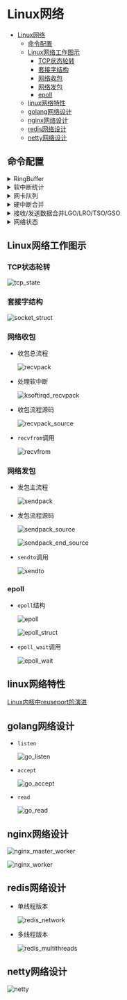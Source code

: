 # Linux网络

- [Linux网络](#linux网络)
  - [命令配置](#命令配置)
  - [Linux网络工作图示](#linux网络工作图示)
    - [TCP状态轮转](#tcp状态轮转)
    - [套接字结构](#套接字结构)
    - [网络收包](#网络收包)
    - [网络发包](#网络发包)
    - [epoll](#epoll)
  - [linux网络特性](#linux网络特性)
  - [golang网络设计](#golang网络设计)
  - [nginx网络设计](#nginx网络设计)
  - [redis网络设计](#redis网络设计)
  - [netty网络设计](#netty网络设计)

## 命令配置

  <details>
  <summary>RingBuffer</summary>

  ```shell
  # ethtool -g ens33
  Ring parameters for ens33:
  Pre-set maximums:
  RX:             4096
  RX Mini:        0
  RX Jumbo:       0
  TX:             4096
  Current hardware settings:
  RX:             256
  RX Mini:        0
  RX Jumbo:       0
  TX:             256
  # ethtool -S ens33
  NIC statistics:
      rx_packets: 53462
      tx_packets: 16941
      rx_bytes: 61247636
      tx_bytes: 2280327
      rx_broadcast: 0
      tx_broadcast: 0
      rx_multicast: 0
      tx_multicast: 0
      rx_errors: 0
      tx_errors: 0
      tx_dropped: 0
      multicast: 0
      collisions: 0
      rx_length_errors: 0
      rx_over_errors: 0
      rx_crc_errors: 0
      rx_frame_errors: 0
      rx_no_buffer_count: 0
      rx_missed_errors: 0
      tx_aborted_errors: 0
      tx_carrier_errors: 0
      tx_fifo_errors: 0
      tx_heartbeat_errors: 0
      tx_window_errors: 0
      tx_abort_late_coll: 0
      tx_deferred_ok: 0
      tx_single_coll_ok: 0
      tx_multi_coll_ok: 0
      tx_timeout_count: 0
      tx_restart_queue: 0
      rx_long_length_errors: 0
      rx_short_length_errors: 0
      rx_align_errors: 0
      tx_tcp_seg_good: 158
      tx_tcp_seg_failed: 0
      rx_flow_control_xon: 0
      rx_flow_control_xoff: 0
      tx_flow_control_xon: 0
      tx_flow_control_xoff: 0
      rx_long_byte_count: 61247636
      rx_csum_offload_good: 49426
      rx_csum_offload_errors: 0
      alloc_rx_buff_failed: 0
      tx_smbus: 0
      rx_smbus: 0
      dropped_smbus: 0
  #修改RingBuffer
  # ethtool -G ens33 rx 64 tx 64
  ```
  </details>

  <details>
  <summary>软中断统计</summary>

  ```shell
  # cat /proc/softirqs
                      CPU0       CPU1
            HI:          0          1
        TIMER:      53948     158070
        NET_TX:        958          2
        NET_RX:      36133        100
        BLOCK:       4371       9380
      IRQ_POLL:          0          0
      TASKLET:       1352        393
        SCHED:      51704     155414
      HRTIMER:          0          0
          RCU:      67739     116630
  ```
  </details>

  <details>
  <summary>网卡队列</summary>

  ```shell
  # ethtool -l eth0
  Channel parameters for eth0:
  Pre-set maximums:
  RX:             0
  TX:             0
  Other:          0
  Combined:       1
  Current hardware settings:
  RX:             0
  TX:             0
  Other:          0
  Combined:       1
  #修改网卡队列数
  # ethtool -L eth0 combined 1
  #查看网卡队列中断号
  # cat /proc/interrupts | grep ens33
    19:      39793         29   IO-APIC   19-fasteoi   ens33
  #查看中断与CPU的亲和性
  # cat /proc/irq/19/smp_affinity
  00000000,00000000,00000000,00000001
  #自动调整中断与CPU的亲和性
  # service irqbalance start
  ```
  </details>

  <details>
  <summary>硬中断合并</summary>

  ```shell
  #查看硬中断合并信息
  # ethtool -c ens33
  Coalesce parameters for ens33:
  Adaptive RX: off  TX: off   #自适应硬中断合并
  stats-block-usecs: 0
  sample-interval: 0
  pkt-rate-low: 0
  pkt-rate-high: 0

  rx-usecs: 3   #超时产生RX中断
  rx-frames: 0  #产生RX中断的触发帧数
  rx-usecs-irq: 0
  rx-frames-irq: 0

  tx-usecs: 0
  tx-frames: 0
  tx-usecs-irq: 0
  tx-frames-irq: 0

  rx-usecs-low: 0
  rx-frame-low: 0
  tx-usecs-low: 0
  tx-frame-low: 0

  rx-usecs-high: 0
  rx-frame-high: 0
  tx-usecs-high: 0
  tx-frame-high: 0
  # 修改硬中断合并配置
  #ethtool -C ens33 adaptive-rx on
  ```
  </details>

  <details>
  <summary>接收/发送数据合并LGO/LRO/TSO/GSO</summary>

  ```shell
  # ethtool -k ens33
  Features for ens33:
  rx-checksumming: off
  tx-checksumming: on
          tx-checksum-ipv4: off [fixed]
          tx-checksum-ip-generic: on
          tx-checksum-ipv6: off [fixed]
          tx-checksum-fcoe-crc: off [fixed]
          tx-checksum-sctp: off [fixed]
  scatter-gather: on
          tx-scatter-gather: on
          tx-scatter-gather-fraglist: off [fixed]
  tcp-segmentation-offload: on        #网卡TSO
          tx-tcp-segmentation: on
          tx-tcp-ecn-segmentation: off [fixed]
          tx-tcp-mangleid-segmentation: off
          tx-tcp6-segmentation: off [fixed]
  udp-fragmentation-offload: off      #网卡USO
  generic-segmentation-offload: on    #内核GSO
  generic-receive-offload: on         #网卡GRO
  large-receive-offload: off [fixed]  #内核LRO
  rx-vlan-offload: on
  tx-vlan-offload: on [fixed]
  ntuple-filters: off [fixed]
  receive-hashing: off [fixed]
  highdma: off [fixed]
  rx-vlan-filter: on [fixed]
  vlan-challenged: off [fixed]
  tx-lockless: off [fixed]
  netns-local: off [fixed]
  tx-gso-robust: off [fixed]
  tx-fcoe-segmentation: off [fixed]
  tx-gre-segmentation: off [fixed]
  tx-gre-csum-segmentation: off [fixed]
  tx-ipxip4-segmentation: off [fixed]
  tx-ipxip6-segmentation: off [fixed]
  tx-udp_tnl-segmentation: off [fixed]
  tx-udp_tnl-csum-segmentation: off [fixed]
  tx-gso-partial: off [fixed]
  tx-sctp-segmentation: off [fixed]
  tx-esp-segmentation: off [fixed]
  fcoe-mtu: off [fixed]
  tx-nocache-copy: off
  loopback: off [fixed]
  rx-fcs: off
  rx-all: off
  tx-vlan-stag-hw-insert: off [fixed]
  rx-vlan-stag-hw-parse: off [fixed]
  rx-vlan-stag-filter: off [fixed]
  l2-fwd-offload: off [fixed]
  hw-tc-offload: off [fixed]
  esp-hw-offload: off [fixed]
  esp-tx-csum-hw-offload: off [fixed]
  rx-udp_tunnel-port-offload: off [fixed]
  #打开GRO/LRO/TSO/USO/GSO
  # ethtool -K ens33 gro on
  # ethtool -K ens33 lro on
  # ethtool -K ens33 tso on
  # ethtool -K ens33 uso on
  # ethtool -K ens33 gso on
  ```
  </details>

  <details>
  <summary>网络状态</summary>

  ```shell
  # netstat -s
  Ip:
      6080495019 total packets received
      0 forwarded
      0 incoming packets discarded
      6080494931 incoming packets delivered
      3716502972 requests sent out
      31 outgoing packets dropped
      33 dropped because of missing route
  Icmp:
      9310453 ICMP messages received
      313208 input ICMP message failed.
      InCsumErrors: 1793
      ICMP input histogram:
          destination unreachable: 302809
          timeout in transit: 10815
          echo requests: 8994768
          echo replies: 55
          timestamp request: 194
          timestamp reply: 1
      8997498 ICMP messages sent
      0 ICMP messages failed
      ICMP output histogram:
          destination unreachable: 2305
          echo request: 231
          echo replies: 8994768
          timestamp replies: 194
  IcmpMsg:
          InType0: 55
          InType3: 302809
          InType8: 8994768
          InType11: 10815
          InType13: 194
          InType14: 1
          InType194: 3
          InType200: 2
          InType201: 1
          InType207: 1
          InType211: 1
          InType215: 2
          InType221: 3
          InType239: 2
          InType250: 3
          OutType0: 8994768
  IcmpMsg:
          OutType3: 2305
          OutType8: 231
          OutType14: 194
  Tcp:
      383132 active connections openings
      3842476 passive connection openings
      11577 failed connection attempts
      148545 connection resets received
      2 connections established
      6070263737 segments received
      13923780696 segments send out
      13485259 segments retransmited
      53 bad segments received.
      430104 resets sent
      InCsumErrors: 4
  Udp:
      937126 packets received
      816 packets to unknown port received.
      0 packet receive errors
      963738 packets sent
      0 receive buffer errors
      0 send buffer errors
  UdpLite:
  TcpExt:
      467 SYN cookies sent
      442 SYN cookies received
      99540 invalid SYN cookies received
      2302 resets received for embryonic SYN_RECV sockets
      199228 packets pruned from receive queue because of socket buffer overrun
      2543 packets pruned from receive queue
      6 packets dropped from out-of-order queue because of socket buffer overrun
      182 ICMP packets dropped because they were out-of-window
      1 ICMP packets dropped because socket was locked
      2569510 TCP sockets finished time wait in fast timer
      147988 packets rejects in established connections because of timestamp
      3892967 delayed acks sent
      16827 delayed acks further delayed because of locked socket
      Quick ack mode was activated 15420549 times
      1307 times the listen queue of a socket overflowed  #全队列溢出 watch 'netstat -s | grep overflowed'
      1774 SYNs to LISTEN sockets dropped
      229845 packets directly queued to recvmsg prequeue.
      11114478 bytes directly in process context from backlog
      1904317231 bytes directly received in process context from prequeue
      4604190546 packet headers predicted
      199426 packets header predicted and directly queued to user
      745823000 acknowledgments not containing data payload received
      51773658 predicted acknowledgments
      943677 times recovered from packet loss by selective acknowledgements
      Detected reordering 6896 times using FACK
      Detected reordering 9355 times using SACK
      Detected reordering 20267 times using time stamp
      1261 congestion windows fully recovered without slow start
      19725 congestion windows partially recovered using Hoe heuristic
      3420 congestion windows recovered without slow start by DSACK
      18754 congestion windows recovered without slow start after partial ack
      TCPLostRetransmit: 552617
      13157 timeouts after SACK recovery
      4697 timeouts in loss state
      12526638 fast retransmits
      152042 forward retransmits
      323419 retransmits in slow start
      307499 other TCP timeouts
      TCPLossProbes: 148267
      TCPLossProbeRecovery: 51046
      44252 SACK retransmits failed
      12 times receiver scheduled too late for direct processing
      34364460 packets collapsed in receive queue due to low socket buffer
      15439143 DSACKs sent for old packets
      8545 DSACKs sent for out of order packets
      82525 DSACKs received
      553 DSACKs for out of order packets received
      160410 connections reset due to unexpected data
      122314 connections reset due to early user close
      1492 connections aborted due to timeout
      TCPDSACKIgnoredOld: 442
      TCPDSACKIgnoredNoUndo: 62055
      TCPSpuriousRTOs: 10619
      TCPSackShifted: 3614009
      TCPSackMerged: 10642494
      TCPSackShiftFallback: 5677308
      TCPBacklogDrop: 2889
      TCPReqQFullDoCookies: 471
      TCPRcvCoalesce: 2838800354
      TCPOFOQueue: 230785818
      TCPOFODrop: 2474
      TCPOFOMerge: 7846
      TCPChallengeACK: 194
      TCPSYNChallenge: 127
      TCPSpuriousRtxHostQueues: 202
      TCPAutoCorking: 5477
      TCPFromZeroWindowAdv: 1146832
      TCPToZeroWindowAdv: 1146841
      TCPWantZeroWindowAdv: 1208834
      TCPSynRetrans: 290545
      TCPOrigDataSent: 10606765627
      TCPHystartTrainDetect: 97229
      TCPHystartTrainCwnd: 2761685
      TCPHystartDelayDetect: 3434
      TCPHystartDelayCwnd: 666590
      TCPACKSkippedSynRecv: 413
      TCPACKSkippedPAWS: 30
      TCPACKSkippedSeq: 87322
      TCPACKSkippedFinWait2: 6
      TCPACKSkippedTimeWait: 7641
      TCPACKSkippedChallenge: 55
  IpExt:
      InNoRoutes: 24
      InMcastPkts: 9
      OutMcastPkts: 9
      InBcastPkts: 90
      OutBcastPkts: 85
      InOctets: 30446247020205
      OutOctets: 15505627659658
      InMcastOctets: 288
      OutMcastOctets: 288
      InBcastOctets: 5600
      OutBcastOctets: 2720
      InNoECTPkts: 6081995067
      InECT1Pkts: 2
      InECT0Pkts: 495
      InCEPkts: 5
  ```
  </details>

## Linux网络工作图示

### TCP状态轮转

![tcp_state](https://github.com/gongluck/images/blob/main/Network/tcp_state.png)

### 套接字结构

![socket_struct](https://github.com/gongluck/images/blob/main/Network/socket_struct.png)

### 网络收包

- 收包总流程

  ![recvpack](https://github.com/gongluck/images/blob/main/Network/recvpack.png)

- 处理软中断

  ![ksoftirqd_recvpack](https://github.com/gongluck/images/blob/main/Network/ksoftirqd_recvpack.png)

- 收包流程源码

  ![recvpack_source](https://github.com/gongluck/images/blob/main/Network/recvpack_source.png)

- ```recvfrom```调用

  ![recvfrom](https://github.com/gongluck/images/blob/main/Network/recvfrom.png)

### 网络发包

- 发包主流程

  ![sendpack](https://github.com/gongluck/images/blob/main/Network/sendpack.png)

- 发包流程源码

  ![sendpack_source](https://github.com/gongluck/images/blob/main/Network/sendpack_source.png)

  ![sendpack_end_source](https://github.com/gongluck/images/blob/main/Network/sendpack_end_source.png)

- ```sendto```调用

  ![sendto](https://github.com/gongluck/images/blob/main/Network/sendto.png)


### epoll

- ```epoll```结构

  ![epoll](https://github.com/gongluck/images/blob/main/Network/epoll.png)

  ![epoll_struct](https://github.com/gongluck/images/blob/main/Network/epoll_struct.png)

- ```epoll_wait```调用

  ![epoll_wait](https://github.com/gongluck/images/blob/main/Network/epoll_wait.png)

## linux网络特性

[Linux内核中reuseport的演进](https://segmentfault.com/a/1190000020524323)

## golang网络设计

- ```listen```

  ![go_listen](https://github.com/gongluck/images/blob/main/Network/go_listen.png)

- ```accept```

  ![go_accept](https://github.com/gongluck/images/blob/main/Network/go_accept.png)

- ```read```

  ![go_read](https://github.com/gongluck/images/blob/main/Network/go_read.png)

## nginx网络设计

![nginx_master_worker](https://github.com/gongluck/images/blob/main/Network/nginx_master_worker.png)

![nginx_worker](https://github.com/gongluck/images/blob/main/Network/nginx_worker.png)

## redis网络设计

- 单线程版本

  ![redis_network](https://github.com/gongluck/images/blob/main/Network/redis_network.png)

- 多线程版本

  ![redis_multithreads](https://github.com/gongluck/images/blob/main/Network/redis_multithreads.png)

## netty网络设计

![netty](https://github.com/gongluck/images/blob/main/Network/netty.png)
